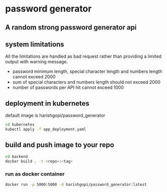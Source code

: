 # password generator
## A random strong password generator api

## system limitations
All the limitations are handled as bad request rather than providing a limited output with warning message.
- password minimum length, special character length and numbers length cannot exceed 2000
- sum of special characters and numbers length should not exceed 2000
- number of passwords per API hit cannot exceed 1000

## deployment in kubernetes

default image is harishgopi/password_generator

```sh
cd kubernetes
kubectl apply -f app_deployment.yaml
```

## build and push image to your repo

```sh
cd backend
docker build . -t <repo>:<tag>
```

### run as docker container

```sh
docker run -p 5000:5000 -d harishgopi/password_generator:latest
```